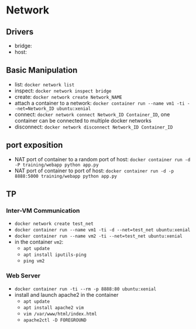 # Network

## Drivers
- bridge: 
- host: 

## Basic Manipulation
- list: `docker network list`
- inspect: `docker network inspect bridge`
- create: `docker network create Network_NAME`
- attach a container to a network: `docker container run --name vm1 -ti --net=Network_ID ubuntu:xenial`
- connect: `docker network connect Network_ID Container_ID`, one container can be connected to multiple docker networks 
- disconnect: `docker network disconnect Network_ID Container_ID`

## port exposition
- NAT port of container to a random port of host: `docker container run -d -P training/webapp python app.py`
- NAT port of container to port of host: `docker container run -d -p 8888:5000 training/webapp python app.py`

## TP
### Inter-VM Communication
- `docker network create test_net`
- `docker container run --name vm1 -ti -d --net=test_net ubuntu:xenial`
- `docker container run --name vm2 -ti --net=test_net ubuntu:xenial`
- in the container `vm2`: 
    - `apt update`
    - `apt install iputils-ping`
    - `ping vm2`

### Web Server
- `docker container run -ti --rm -p 8888:80 ubuntu:xenial`
- install and launch apache2 in the container
    - `apt update`
    - `apt install apache2 vim`
    - `vim /var/www/html/index.html`
    - `apache2ctl -D FOREGROUND`

